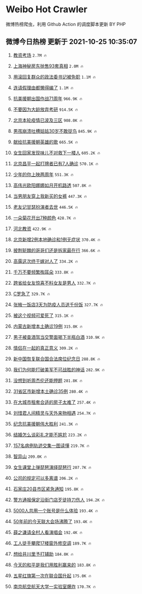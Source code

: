# Weibo Hot Crawler 



微博热榜爬虫，利用 Github Action 的调度脚本更新 BY PHP 


## 微博今日热榜 更新于 2021-10-25 10:35:07 
1. [教资考场](https://s.weibo.com/weibo?q=%23%E6%95%99%E8%B5%84%E8%80%83%E5%9C%BA%23&Refer=top) `2.7M 🔥` 

1. [上海神秘房东抛售93套真相](https://s.weibo.com/weibo?q=%23%E4%B8%8A%E6%B5%B7%E7%A5%9E%E7%A7%98%E6%88%BF%E4%B8%9C%E6%8A%9B%E5%94%AE93%E5%A5%97%E7%9C%9F%E7%9B%B8%23&Refer=top) `2.0M 🔥` 

1. [用滚回复群众的政法委书记被免职](https://s.weibo.com/weibo?q=%23%E7%94%A8%E6%BB%9A%E5%9B%9E%E5%A4%8D%E7%BE%A4%E4%BC%97%E7%9A%84%E6%94%BF%E6%B3%95%E5%A7%94%E4%B9%A6%E8%AE%B0%E8%A2%AB%E5%85%8D%E8%81%8C%23&Refer=top) `1.1M 🔥` 

1. [连请假理由都懒得编了](https://s.weibo.com/weibo?q=%23%E8%BF%9E%E8%AF%B7%E5%81%87%E7%90%86%E7%94%B1%E9%83%BD%E6%87%92%E5%BE%97%E7%BC%96%E4%BA%86%23&Refer=top) `1.1M 🔥` 

1. [抗美援朝出国作战71周年](https://s.weibo.com/weibo?q=%23%E6%8A%97%E7%BE%8E%E6%8F%B4%E6%9C%9D%E5%87%BA%E5%9B%BD%E4%BD%9C%E6%88%9871%E5%91%A8%E5%B9%B4%23&Refer=top) `966.9K 🔥` 

1. [不要因为大龄放弃考研](https://s.weibo.com/weibo?q=%23%E4%B8%8D%E8%A6%81%E5%9B%A0%E4%B8%BA%E5%A4%A7%E9%BE%84%E6%94%BE%E5%BC%83%E8%80%83%E7%A0%94%23&Refer=top) `914.5K 🔥` 

1. [北京本轮疫情已波及三区](https://s.weibo.com/weibo?q=%23%E5%8C%97%E4%BA%AC%E6%9C%AC%E8%BD%AE%E7%96%AB%E6%83%85%E5%B7%B2%E6%B3%A2%E5%8F%8A%E4%B8%89%E5%8C%BA%23&Refer=top) `908.0K 🔥` 

1. [男孩崩溃吐槽姑姑30岁不敢捉鸟](https://s.weibo.com/weibo?q=%23%E7%94%B7%E5%AD%A9%E5%B4%A9%E6%BA%83%E5%90%90%E6%A7%BD%E5%A7%91%E5%A7%9130%E5%B2%81%E4%B8%8D%E6%95%A2%E6%8D%89%E9%B8%9F%23&Refer=top) `845.9K 🔥` 

1. [献给抗美援朝英雄的歌](https://s.weibo.com/weibo?q=%23%E7%8C%AE%E7%BB%99%E6%8A%97%E7%BE%8E%E6%8F%B4%E6%9C%9D%E8%8B%B1%E9%9B%84%E7%9A%84%E6%AD%8C%23&Refer=top) `665.5K 🔥` 

1. [女生回家发现味儿不对救下一楼人](https://s.weibo.com/weibo?q=%23%E5%A5%B3%E7%94%9F%E5%9B%9E%E5%AE%B6%E5%8F%91%E7%8E%B0%E5%91%B3%E5%84%BF%E4%B8%8D%E5%AF%B9%E6%95%91%E4%B8%8B%E4%B8%80%E6%A5%BC%E4%BA%BA%23&Refer=top) `605.2K 🔥` 

1. [北京昌平一起打牌者已有7人确诊](https://s.weibo.com/weibo?q=%23%E5%8C%97%E4%BA%AC%E6%98%8C%E5%B9%B3%E4%B8%80%E8%B5%B7%E6%89%93%E7%89%8C%E8%80%85%E5%B7%B2%E6%9C%897%E4%BA%BA%E7%A1%AE%E8%AF%8A%23&Refer=top) `570.1K 🔥` 

1. [少年的你上映两周年](https://s.weibo.com/weibo?q=%23%E5%B0%91%E5%B9%B4%E7%9A%84%E4%BD%A0%E4%B8%8A%E6%98%A0%E4%B8%A4%E5%91%A8%E5%B9%B4%23&Refer=top) `551.3K 🔥` 

1. [高伟光欧阳娜娜如月开机路透](https://s.weibo.com/weibo?q=%23%E9%AB%98%E4%BC%9F%E5%85%89%E6%AC%A7%E9%98%B3%E5%A8%9C%E5%A8%9C%E5%A6%82%E6%9C%88%E5%BC%80%E6%9C%BA%E8%B7%AF%E9%80%8F%23&Refer=top) `507.8K 🔥` 

1. [当男朋友穿上我新买的女裤](https://s.weibo.com/weibo?q=%23%E5%BD%93%E7%94%B7%E6%9C%8B%E5%8F%8B%E7%A9%BF%E4%B8%8A%E6%88%91%E6%96%B0%E4%B9%B0%E7%9A%84%E5%A5%B3%E8%A3%A4%23&Refer=top) `447.3K 🔥` 

1. [老友记甘瑟扮演者去世](https://s.weibo.com/weibo?q=%23%E8%80%81%E5%8F%8B%E8%AE%B0%E7%94%98%E7%91%9F%E6%89%AE%E6%BC%94%E8%80%85%E5%8E%BB%E4%B8%96%23&Refer=top) `446.5K 🔥` 

1. [一朵菊花开出7种颜色](https://s.weibo.com/weibo?q=%23%E4%B8%80%E6%9C%B5%E8%8F%8A%E8%8A%B1%E5%BC%80%E5%87%BA7%E7%A7%8D%E9%A2%9C%E8%89%B2%23&Refer=top) `428.7K 🔥` 

1. [河北教资](https://s.weibo.com/weibo?q=%E6%B2%B3%E5%8C%97%E6%95%99%E8%B5%84&Refer=top) `422.9K 🔥` 

1. [北京新增2例本地确诊和1例无症状](https://s.weibo.com/weibo?q=%23%E5%8C%97%E4%BA%AC%E6%96%B0%E5%A2%9E2%E4%BE%8B%E6%9C%AC%E5%9C%B0%E7%A1%AE%E8%AF%8A%E5%92%8C1%E4%BE%8B%E6%97%A0%E7%97%87%E7%8A%B6%23&Refer=top) `370.4K 🔥` 

1. [披荆斩棘的哥哥们还是拆家最在行](https://s.weibo.com/weibo?q=%23%E6%8A%AB%E8%8D%86%E6%96%A9%E6%A3%98%E7%9A%84%E5%93%A5%E5%93%A5%E4%BB%AC%E8%BF%98%E6%98%AF%E6%8B%86%E5%AE%B6%E6%9C%80%E5%9C%A8%E8%A1%8C%23&Refer=top) `366.6K 🔥` 

1. [高露这次终于嫁对人了](https://s.weibo.com/weibo?q=%23%E9%AB%98%E9%9C%B2%E8%BF%99%E6%AC%A1%E7%BB%88%E4%BA%8E%E5%AB%81%E5%AF%B9%E4%BA%BA%E4%BA%86%23&Refer=top) `334.2K 🔥` 

1. [千万不要频繁掏耳朵](https://s.weibo.com/weibo?q=%23%E5%8D%83%E4%B8%87%E4%B8%8D%E8%A6%81%E9%A2%91%E7%B9%81%E6%8E%8F%E8%80%B3%E6%9C%B5%23&Refer=top) `333.8K 🔥` 

1. [跨省给女友惊喜不料女友是男人](https://s.weibo.com/weibo?q=%23%E8%B7%A8%E7%9C%81%E7%BB%99%E5%A5%B3%E5%8F%8B%E6%83%8A%E5%96%9C%E4%B8%8D%E6%96%99%E5%A5%B3%E5%8F%8B%E6%98%AF%E7%94%B7%E4%BA%BA%23&Refer=top) `332.7K 🔥` 

1. [C罗急了](https://s.weibo.com/weibo?q=%23C%E7%BD%97%E6%80%A5%E4%BA%86%23&Refer=top) `329.7K 🔥` 

1. [张掖一饭店3天为防疫人员送千份饭](https://s.weibo.com/weibo?q=%23%E5%BC%A0%E6%8E%96%E4%B8%80%E9%A5%AD%E5%BA%973%E5%A4%A9%E4%B8%BA%E9%98%B2%E7%96%AB%E4%BA%BA%E5%91%98%E9%80%81%E5%8D%83%E4%BB%BD%E9%A5%AD%23&Refer=top) `327.7K 🔥` 

1. [被这个视频可爱死了](https://s.weibo.com/weibo?q=%23%E8%A2%AB%E8%BF%99%E4%B8%AA%E8%A7%86%E9%A2%91%E5%8F%AF%E7%88%B1%E6%AD%BB%E4%BA%86%23&Refer=top) `315.1K 🔥` 

1. [内蒙古新增本土确诊19例](https://s.weibo.com/weibo?q=%23%E5%86%85%E8%92%99%E5%8F%A4%E6%96%B0%E5%A2%9E%E6%9C%AC%E5%9C%9F%E7%A1%AE%E8%AF%8A19%E4%BE%8B%23&Refer=top) `315.0K 🔥` 

1. [男子被查酒驾当交警面喝下半瓶白酒](https://s.weibo.com/weibo?q=%23%E7%94%B7%E5%AD%90%E8%A2%AB%E6%9F%A5%E9%85%92%E9%A9%BE%E5%BD%93%E4%BA%A4%E8%AD%A6%E9%9D%A2%E5%96%9D%E4%B8%8B%E5%8D%8A%E7%93%B6%E7%99%BD%E9%85%92%23&Refer=top) `310.9K 🔥` 

1. [情侣在一起的真正意义](https://s.weibo.com/weibo?q=%23%E6%83%85%E4%BE%A3%E5%9C%A8%E4%B8%80%E8%B5%B7%E7%9A%84%E7%9C%9F%E6%AD%A3%E6%84%8F%E4%B9%89%23&Refer=top) `309.2K 🔥` 

1. [新中国恢复联合国合法席位纪念日](https://s.weibo.com/weibo?q=%23%E6%96%B0%E4%B8%AD%E5%9B%BD%E6%81%A2%E5%A4%8D%E8%81%94%E5%90%88%E5%9B%BD%E5%90%88%E6%B3%95%E5%B8%AD%E4%BD%8D%E7%BA%AA%E5%BF%B5%E6%97%A5%23&Refer=top) `288.8K 🔥` 

1. [我们为何能打破美军不可战胜的神话](https://s.weibo.com/weibo?q=%23%E6%88%91%E4%BB%AC%E4%B8%BA%E4%BD%95%E8%83%BD%E6%89%93%E7%A0%B4%E7%BE%8E%E5%86%9B%E4%B8%8D%E5%8F%AF%E6%88%98%E8%83%9C%E7%9A%84%E7%A5%9E%E8%AF%9D%23&Refer=top) `282.9K 🔥` 

1. [没想到听周杰伦还能押题](https://s.weibo.com/weibo?q=%23%E6%B2%A1%E6%83%B3%E5%88%B0%E5%90%AC%E5%91%A8%E6%9D%B0%E4%BC%A6%E8%BF%98%E8%83%BD%E6%8A%BC%E9%A2%98%23&Refer=top) `281.8K 🔥` 

1. [31省区市新增本土确诊35例](https://s.weibo.com/weibo?q=%2331%E7%9C%81%E5%8C%BA%E5%B8%82%E6%96%B0%E5%A2%9E%E6%9C%AC%E5%9C%9F%E7%A1%AE%E8%AF%8A35%E4%BE%8B%23&Refer=top) `280.4K 🔥` 

1. [在大城市租套合适的房子太难了](https://s.weibo.com/weibo?q=%23%E5%9C%A8%E5%A4%A7%E5%9F%8E%E5%B8%82%E7%A7%9F%E5%A5%97%E5%90%88%E9%80%82%E7%9A%84%E6%88%BF%E5%AD%90%E5%A4%AA%E9%9A%BE%E4%BA%86%23&Refer=top) `257.4K 🔥` 

1. [刘惜君人间精灵与天外来物相遇](https://s.weibo.com/weibo?q=%23%E5%88%98%E6%83%9C%E5%90%9B%E4%BA%BA%E9%97%B4%E7%B2%BE%E7%81%B5%E4%B8%8E%E5%A4%A9%E5%A4%96%E6%9D%A5%E7%89%A9%E7%9B%B8%E9%81%87%23&Refer=top) `254.7K 🔥` 

1. [纪念抗美援朝伟大胜利](https://s.weibo.com/weibo?q=%23%E7%BA%AA%E5%BF%B5%E6%8A%97%E7%BE%8E%E6%8F%B4%E6%9C%9D%E4%BC%9F%E5%A4%A7%E8%83%9C%E5%88%A9%23&Refer=top) `241.3K 🔥` 

1. [结婚怎么谈彩礼才能不尴尬](https://s.weibo.com/weibo?q=%23%E7%BB%93%E5%A9%9A%E6%80%8E%E4%B9%88%E8%B0%88%E5%BD%A9%E7%A4%BC%E6%89%8D%E8%83%BD%E4%B8%8D%E5%B0%B4%E5%B0%AC%23&Refer=top) `223.2K 🔥` 

1. [157名病例轨迹交集一图读懂](https://s.weibo.com/weibo?q=%23157%E5%90%8D%E7%97%85%E4%BE%8B%E8%BD%A8%E8%BF%B9%E4%BA%A4%E9%9B%86%E4%B8%80%E5%9B%BE%E8%AF%BB%E6%87%82%23&Refer=top) `219.7K 🔥` 

1. [智异山](https://s.weibo.com/weibo?q=%23%E6%99%BA%E5%BC%82%E5%B1%B1%23&Refer=top) `209.0K 🔥` 

1. [女生课堂上弹琵琶演绎琵琶行](https://s.weibo.com/weibo?q=%23%E5%A5%B3%E7%94%9F%E8%AF%BE%E5%A0%82%E4%B8%8A%E5%BC%B9%E7%90%B5%E7%90%B6%E6%BC%94%E7%BB%8E%E7%90%B5%E7%90%B6%E8%A1%8C%23&Refer=top) `207.7K 🔥` 

1. [公司的规定可以多离谱](https://s.weibo.com/weibo?q=%23%E5%85%AC%E5%8F%B8%E7%9A%84%E8%A7%84%E5%AE%9A%E5%8F%AF%E4%BB%A5%E5%A4%9A%E7%A6%BB%E8%B0%B1%23&Refer=top) `206.2K 🔥` 

1. [石家庄20县市区紧急通知](https://s.weibo.com/weibo?q=%23%E7%9F%B3%E5%AE%B6%E5%BA%8420%E5%8E%BF%E5%B8%82%E5%8C%BA%E7%B4%A7%E6%80%A5%E9%80%9A%E7%9F%A5%23&Refer=top) `195.8K 🔥` 

1. [警方通报保定沿街门店歹徒持刀伤人](https://s.weibo.com/weibo?q=%23%E8%AD%A6%E6%96%B9%E9%80%9A%E6%8A%A5%E4%BF%9D%E5%AE%9A%E6%B2%BF%E8%A1%97%E9%97%A8%E5%BA%97%E6%AD%B9%E5%BE%92%E6%8C%81%E5%88%80%E4%BC%A4%E4%BA%BA%23&Refer=top) `194.2K 🔥` 

1. [5000人共用一个账号是什么体验](https://s.weibo.com/weibo?q=%235000%E4%BA%BA%E5%85%B1%E7%94%A8%E4%B8%80%E4%B8%AA%E8%B4%A6%E5%8F%B7%E6%98%AF%E4%BB%80%E4%B9%88%E4%BD%93%E9%AA%8C%23&Refer=top) `193.4K 🔥` 

1. [50年前的今天联大会场沸腾了](https://s.weibo.com/weibo?q=%2350%E5%B9%B4%E5%89%8D%E7%9A%84%E4%BB%8A%E5%A4%A9%E8%81%94%E5%A4%A7%E4%BC%9A%E5%9C%BA%E6%B2%B8%E8%85%BE%E4%BA%86%23&Refer=top) `193.4K 🔥` 

1. [薛之谦请全村人看演唱会](https://s.weibo.com/weibo?q=%23%E8%96%9B%E4%B9%8B%E8%B0%A6%E8%AF%B7%E5%85%A8%E6%9D%91%E4%BA%BA%E7%9C%8B%E6%BC%94%E5%94%B1%E4%BC%9A%23&Refer=top) `192.4K 🔥` 

1. [工人徒手攀爬17楼窗外修空调](https://s.weibo.com/weibo?q=%23%E5%B7%A5%E4%BA%BA%E5%BE%92%E6%89%8B%E6%94%80%E7%88%AC17%E6%A5%BC%E7%AA%97%E5%A4%96%E4%BF%AE%E7%A9%BA%E8%B0%83%23&Refer=top) `189.7K 🔥` 

1. [想给井川里予打辅助](https://s.weibo.com/weibo?q=%23%E6%83%B3%E7%BB%99%E4%BA%95%E5%B7%9D%E9%87%8C%E4%BA%88%E6%89%93%E8%BE%85%E5%8A%A9%23&Refer=top) `184.0K 🔥` 

1. [今天的和平是我们用胜利赢来的](https://s.weibo.com/weibo?q=%23%E4%BB%8A%E5%A4%A9%E7%9A%84%E5%92%8C%E5%B9%B3%E6%98%AF%E6%88%91%E4%BB%AC%E7%94%A8%E8%83%9C%E5%88%A9%E8%B5%A2%E6%9D%A5%E7%9A%84%23&Refer=top) `183.8K 🔥` 

1. [五星红旗第一次在联合国升起](https://s.weibo.com/weibo?q=%23%E4%BA%94%E6%98%9F%E7%BA%A2%E6%97%97%E7%AC%AC%E4%B8%80%E6%AC%A1%E5%9C%A8%E8%81%94%E5%90%88%E5%9B%BD%E5%8D%87%E8%B5%B7%23&Refer=top) `175.0K 🔥` 

1. [南京航空航天大学一实验室爆炸](https://s.weibo.com/weibo?q=%23%E5%8D%97%E4%BA%AC%E8%88%AA%E7%A9%BA%E8%88%AA%E5%A4%A9%E5%A4%A7%E5%AD%A6%E4%B8%80%E5%AE%9E%E9%AA%8C%E5%AE%A4%E7%88%86%E7%82%B8%23&Refer=top) `170.7K 🔥` 

